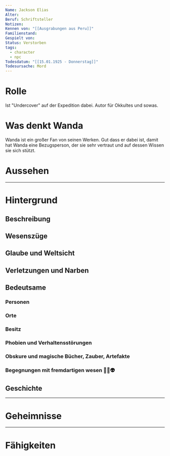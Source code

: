 ```yaml
---
Name: Jackson Elias
Alter: 
Beruf: Schriftsteller
Notizen: 
Kennen von: "[[Ausgrabungen aus Peru]]"
Familienstand: 
Gespielt von: 
Status: Verstorben
tags:
  - character
  - npc
Todesdatum: "[[15.01.1925 - Donnerstag]]"
Todesursache: Mord
---
```

# Rolle
Ist "Undercover" auf der Expedition dabei.
Autor für Okkultes und sowas.


# Was denkt Wanda

Wanda ist ein großer Fan von seinen Werken. Gut dass er dabei ist, damit hat Wanda eine Bezugsperson, der sie sehr vertraut und auf dessen Wissen sie sich stützt.
# Aussehen

--- 
# Hintergrund
## Beschreibung


## Wesenszüge


## Glaube und Weltsicht


## Verletzungen und Narben


## Bedeutsame


### Personen


### Orte


### Besitz 


### Phobien und Verhaltensstörungen


### Obskure und magische Bücher, Zauber, Artefakte


### Begegnungen mit fremdartigen wesen 👻👾👽


## Geschichte


--- 
# Geheimnisse



--- 
# Fähigkeiten


